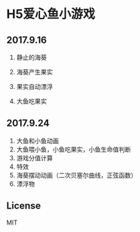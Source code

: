 H5爱心鱼小游戏
==============

2017.9.16
------------

1. 静止的海葵

2. 海葵产生果实

3. 果实自动漂浮

4. 大鱼吃果实

2017.9.24
------------

1. 大鱼和小鱼动画
2. 大鱼喂小鱼，小鱼吃果实，小鱼生命值判断
3. 游戏分值计算
4. 特效
5. 海葵摆动动画（二次贝塞尔曲线，正弦函数）
6. 漂浮物


License
---

MIT